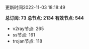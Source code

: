 更新时间2022-11-03 18:18:49

**总订阅: 73**
**总节点: 2134**
**有效节点: 544**
- v2ray节点: 265
- ss节点: 161
- trojan节点: 118
